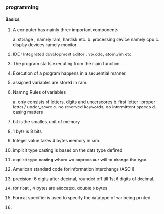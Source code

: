 ### programming
#### Basics
1. A computer has mainly three important components
   
   a. storage , namely ram, hardisk etc.
   b. processing device namely cpu
   c. display devices namely monitor

2. IDE : Integrated development editor : vscode, atom,vim etc.
3. The program starts executing from the main function.
4. Execution of a program happens in a sequential manner.
5. assigned variables are stored in ram.
6. Naming Rules of variables

    a. only consists of letters, digits and underscores
    b. first letter : proper letter / under_score
    c. no reserved keywords, no intermittent spaces
    d. casing matters
    
7. bit is the smallest unit of memory
8. 1 byte is 8 bits
9. Integer value takes 4 bytes memory in ram.
10. implicit type casting is based on the data type defined
11. explicit type casting where we express our will to change the type.
12. American standard code for information interchange (ASCII)
13. precision: 6 digits after decimal, rounded off till 1st 6 digits of decimal.
14. for float , 4 bytes are allocated, double 8 bytes
15. Format specifier is used to specify the datatype of var being printed.
16.  
